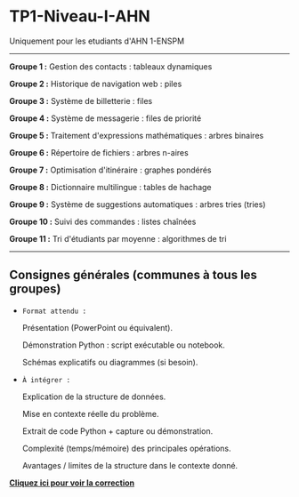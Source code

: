 # TP1-Niveau-I-AHN
Uniquement pour les etudiants d'AHN 1-ENSPM

<hr>

<p><b>Groupe 1 :</b> Gestion des contacts : tableaux dynamiques</p>
<p><b>Groupe 2 :</b> Historique de navigation web : piles</p>
<p><b>Groupe 3 :</b> Système de billetterie : files</p>
<p><b>Groupe 4 :</b> Système de messagerie : files de priorité</p>
<p><b>Groupe 5 :</b> Traitement d'expressions mathématiques : arbres
binaires</p>
<p><b>Groupe 6 :</b> Répertoire de fichiers : arbres n-aires</p>
<p><b>Groupe 7 :</b> Optimisation d'itinéraire : graphes pondérés</p>
<p><b>Groupe 8 :</b> Dictionnaire multilingue : tables de hachage</p>
<p><b>Groupe 9 :</b> Système de suggestions automatiques : arbres
tries (tries)</p>
<p><b>Groupe 10 :</b> Suivi des commandes : listes chaînées</p>
<p><b>Groupe 11 :</b> Tri d'étudiants par moyenne : algorithmes de tri</p>

<hr>

## Consignes générales (communes à tous les groupes)
* `Format attendu :`
     
     <p>Présentation (PowerPoint ou équivalent).</p>
     <p>Démonstration Python : script exécutable ou notebook.</p>
     <p>Schémas explicatifs ou diagrammes (si besoin).</p>

* `À intégrer :`

    <p>Explication de la structure de données.</p>
    <p>Mise en contexte réelle du problème.</p>
    <p>Extrait de code Python + capture ou démonstration.</p>
    <p>Complexité (temps/mémoire) des principales opérations.</p>
    <p>Avantages / limites de la structure dans le contexte donné.</p>


<a href="correction.md"><b>Cliquez ici pour voir la correction</b></a>
